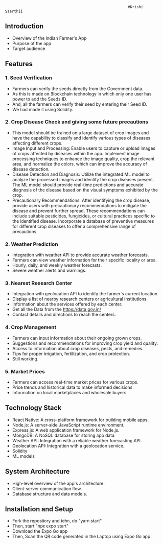                                                             #Krishi Saarthii
## Introduction
- Overview of the Indian Farmer's App
- Purpose of the app
- Target audience

## Features

### 1. Seed Verification
- Farmers can verify the seeds directly from the Government data.
- As this is made on Blockchain technology in which only one user has power to add the Seeds ID.
- And, all the farmers can verify their seed by entering their Seed ID.
- We had made it using Solidity.

### 2. Crop Disease Check and giving some future precautions
- This model should be trained on a large dataset of crop images and have the capability to classify and identify various types of diseases affecting different crops.
- Image Input and Processing: Enable users to capture or upload images of crops affected by diseases within the app. Implement image processing techniques to enhance the image quality, crop the relevant area, and normalize the colors, which can improve the accuracy of disease detection.
- Disease Detection and Diagnosis: Utilize the integrated ML model to analyze the processed images and identify the crop diseases present. The ML model should provide real-time predictions and accurate diagnosis of the disease based on the visual symptoms exhibited by the crop.
- Precautionary Recommendations: After identifying the crop disease, provide users with precautionary recommendations to mitigate the disease and prevent further spread. These recommendations can include suitable pesticides, fungicides, or cultural practices specific to the identified disease. Incorporate a database of preventive measures for different crop diseases to offer a comprehensive range of precautions.

### 2. Weather Prediction
- Integration with weather API to provide accurate weather forecasts.
- Farmers can view weather information for their specific locality or area.
- Hourly, daily, and weekly weather forecasts.
- Severe weather alerts and warnings.

### 3. Nearest Research Center
- Integration with geolocation API to identify the farmer's current location.
- Display a list of nearby research centers or agricultural institutions.
- Information about the services offered by each center.
- Get all the Data from the https://data.gov.in/
- Contact details and directions to reach the centers.

### 4. Crop Management
- Farmers can input information about their ongoing grown crops.
- Suggestions and recommendations for improving crop yield and quality.
- Access to information about crop diseases, pests, and remedies.
- Tips for proper irrigation, fertilization, and crop protection.
- Still working.

### 5. Market Prices
- Farmers can access real-time market prices for various crops.
- Price trends and historical data to make informed decisions.
- Information on local marketplaces and wholesale buyers.

## Technology Stack
- React Native: A cross-platform framework for building mobile apps.
- Node.js: A server-side JavaScript runtime environment.
- Express.js: A web application framework for Node.js.
- MongoDB: A NoSQL database for storing app data.
- Weather API: Integration with a reliable weather forecasting API.
- Geolocation API: Integration with a geolocation service.
- Solidity
- ML models

## System Architecture
- High-level overview of the app's architecture.
- Client-server communication flow.
- Database structure and data models.

## Installation and Setup
- Fork the repository and tehn, do "yarn start"
- Then, start "npx expo start"
- Download the Expo Go app
- Then, Scan the QR code generated in the Laptop using Expo Go app.

